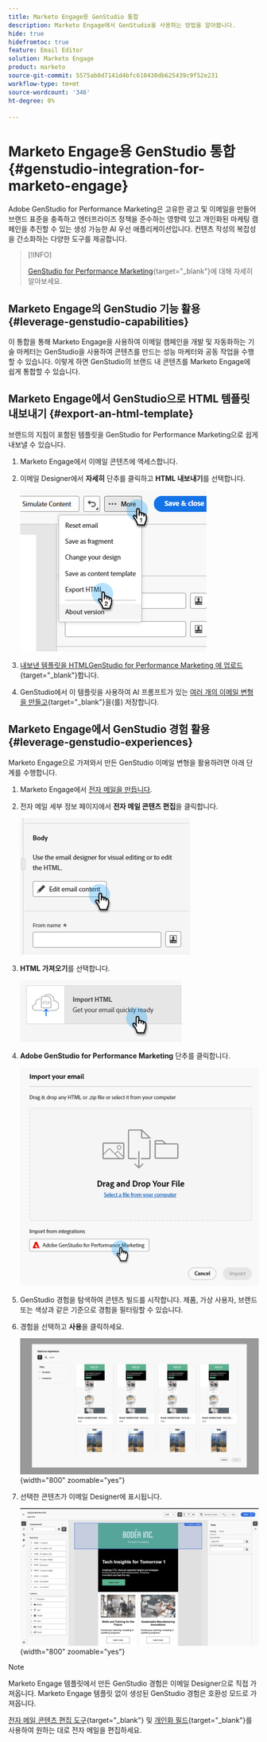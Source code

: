```yaml
---
title: Marketo Engage용 GenStudio 통합
description: Marketo Engage에서 GenStudio을 사용하는 방법을 알아봅니다.
hide: true
hidefromtoc: true
feature: Email Editor
solution: Marketo Engage
product: marketo
source-git-commit: 5575ab0d7141d4bfc610430db625439c9f52e231
workflow-type: tm+mt
source-wordcount: '346'
ht-degree: 0%

---
```


# Marketo Engage용 GenStudio 통합 {#genstudio-integration-for-marketo-engage}

Adobe GenStudio for Performance Marketing은 고유한 광고 및 이메일을 만들어 브랜드 표준을 충족하고 엔터프라이즈 정책을 준수하는 영향력 있고 개인화된 마케팅 캠페인을 추진할 수 있는 생성 가능한 AI 우선 애플리케이션입니다. 컨텐츠 작성의 복잡성을 간소화하는 다양한 도구를 제공합니다.

>[!INFO]
>
>[GenStudio for Performance Marketing](https://experienceleague.adobe.com/ko/docs/genstudio-for-performance-marketing/user-guide/home){target="_blank"}에 대해 자세히 알아보세요.

## Marketo Engage의 GenStudio 기능 활용 {#leverage-genstudio-capabilities}

이 통합을 통해 Marketo Engage을 사용하여 이메일 캠페인을 개발 및 자동화하는 기술 마케터는 GenStudio을 사용하여 콘텐츠를 만드는 성능 마케터와 공동 작업을 수행할 수 있습니다. 이렇게 하면 GenStudio의 브랜드 내 콘텐츠를 Marketo Engage에 쉽게 통합할 수 있습니다.

## Marketo Engage에서 GenStudio으로 HTML 템플릿 내보내기 {#export-an-html-template}

브랜드의 지침이 포함된 템플릿을 GenStudio for Performance Marketing으로 쉽게 내보낼 수 있습니다.

1. Marketo Engage에서 이메일 콘텐츠에 액세스합니다.

1. 이메일 Designer에서 **자세히** 단추를 클릭하고 **HTML 내보내기**&#x200B;를 선택합니다.

   ![HTML 내보내기](assets/genstudio-integration-1.png)

1. [내보낸 템플릿을 HTMLGenStudio for Performance Marketing 에 업로드](https://experienceleague.adobe.com/en/docs/genstudio-for-performance-marketing/user-guide/content/templates/use-templates#templates-from-ajo-and-marketo){target="_blank"}합니다.

1. GenStudio에서 이 템플릿을 사용하여 AI 프롬프트가 있는 [여러 개의 이메일 변형을 만들고](https://experienceleague.adobe.com/en/docs/genstudio-for-performance-marketing/user-guide/create/create-email-experience){target="_blank"}을(를) 저장합니다.

## Marketo Engage에서 GenStudio 경험 활용 {#leverage-genstudio-experiences}

Marketo Engage으로 가져와서 만든 GenStudio 이메일 변형을 활용하려면 아래 단계를 수행합니다.

1. Marketo Engage에서 [전자 메일을 만듭니다](/help/marketo/product-docs/email-marketing/email-designer/email-authoring.md#create-an-email).

1. 전자 메일 세부 정보 페이지에서 **전자 메일 콘텐츠 편집**&#x200B;을 클릭합니다.

   ![전자 메일 콘텐츠 편집 단추](assets/genstudio-integration-2.png)

1. **HTML 가져오기**&#x200B;를 선택합니다.

   ![HTML 가져오기 단추](assets/genstudio-integration-3.png)

1. **Adobe GenStudio for Performance Marketing** 단추를 클릭합니다.

   ![Adobe GenStudio for Performance Marketing 단추](assets/genstudio-integration-4.png)

1. GenStudio 경험을 탐색하여 콘텐츠 빌드를 시작합니다. 제품, 가상 사용자, 브랜드 또는 색상과 같은 기준으로 경험을 필터링할 수 있습니다.

1. 경험을 선택하고 **사용**&#x200B;을 클릭하세요.

   ![원하는 경험 선택](assets/genstudio-integration-5.png){width="800" zoomable="yes"}

1. 선택한 콘텐츠가 이메일 Designer에 표시됩니다.

   ![이메일 디자이너](assets/genstudio-integration-6.png){width="800" zoomable="yes"}

>[!NOTE]
>
>Marketo Engage 템플릿에서 만든 GenStudio 경험은 이메일 Designer으로 직접 가져옵니다. Marketo Engage 템플릿 없이 생성된 GenStudio 경험은 호환성 모드로 가져옵니다.

[전자 메일 콘텐츠 편집 도구](/help/marketo/product-docs/email-marketing/email-designer/email-authoring.md#add-structure-and-content){target="_blank"} 및 [개인화 필드](/help/marketo/product-docs/email-marketing/email-designer/email-authoring.md#personalize-content){target="_blank"}를 사용하여 원하는 대로 전자 메일을 편집하세요.
